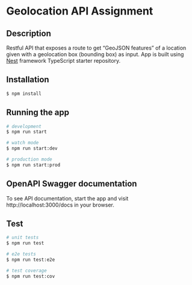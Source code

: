 # Geolocation API Assignment

## Description

Restful API that exposes a route to get “GeoJSON features” of a location given with a geolocation box (bounding box) as input. App is built using [Nest](https://github.com/nestjs/nest) framework TypeScript
starter repository.

## Installation

```bash
$ npm install
```

## Running the app

```bash
# development
$ npm run start

# watch mode
$ npm run start:dev

# production mode
$ npm run start:prod
```

## OpenAPI Swagger documentation

To see API documentation, start the app and visit http://localhost:3000/docs in your browser.

## Test

```bash
# unit tests
$ npm run test

# e2e tests
$ npm run test:e2e

# test coverage
$ npm run test:cov
```